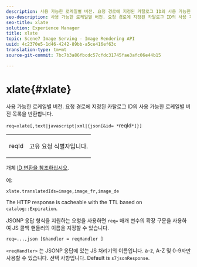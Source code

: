 ```yaml
---
description: 사용 가능한 로케일별 버전. 요청 경로에 지정된 카탈로그 ID의 사용 가능한 로케일별 버전 목록을 반환합니다.
seo-description: 사용 가능한 로케일별 버전. 요청 경로에 지정된 카탈로그 ID의 사용 가능한 로케일별 버전 목록을 반환합니다.
seo-title: xlate
solution: Experience Manager
title: xlate
topic: Scene7 Image Serving - Image Rendering API
uuid: 4c2370e5-1d46-4242-89bb-a5ce416ef63c
translation-type: tm+mt
source-git-commit: 7bc7b3a86fbcdc57cfdc31745fae3afc06e44b15

---
```



# xlate{#xlate}

사용 가능한 로케일별 버전. 요청 경로에 지정된 카탈로그 ID의 사용 가능한 로케일별 버전 목록을 반환합니다.

`req=xlate[,text|javascript|xml|{json[&id= *`reqId`*]}]`

<table id="simpletable_8970A3A5A64F4DC2B184E251993390C5"> 
 <tr class="strow"> 
  <td class="stentry"> <p><span class="codeph"><span class="varname"> reqId</span></span> </p> </td> 
  <td class="stentry"> <p>고유 요청 식별자입니다. </p></td> 
 </tr> 
</table>

개체 [ID 변환을 참조하십시오](../../../../../../is-api/http-ref/image-serving-api-ref/c-http-protocol-reference/c-syntax-and-features/r-object-id-translation.md#reference-cf3e34e6cbb346d69ded9982bfdef414).

예:

`xlate.translatedIds=image,image_fr,image_de`

The HTTP response is cacheable with the TTL based on `catalog::Expiration`.

JSONP 응답 형식을 지원하는 요청을 사용하면 `req=` 매개 변수의 확장 구문을 사용하여 JS 콜백 핸들러의 이름을 지정할 수 있습니다.

`req=...,json [&handler = reqHandler ]`

`<reqHandler>` 는 JSONP 응답에 있는 JS 처리기의 이름입니다. a-z, A-Z 및 0-9자만 사용할 수 있습니다. 선택 사항입니다. Default is `s7jsonResponse`.
